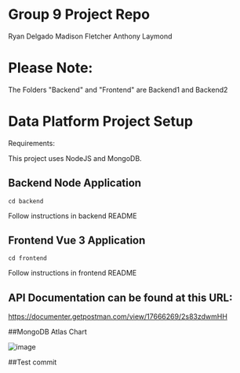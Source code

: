 # Group 9 Project Repo
Ryan Delgado
Madison Fletcher
Anthony Laymond
# Please Note:
The Folders "Backend" and "Frontend" are Backend1 and Backend2

# Data Platform Project Setup

Requirements:

This project uses NodeJS and MongoDB.

## Backend Node Application
```
cd backend
```
Follow instructions in backend README

## Frontend Vue 3 Application
```
cd frontend
```
Follow instructions in frontend README

## API Documentation can be found at this URL:
https://documenter.getpostman.com/view/17666269/2s83zdwmHH

##MongoDB Atlas Chart

![image](https://user-images.githubusercontent.com/70501188/194383503-bf64c8d9-deb2-41dc-b8cd-b69fdc0fda17.png)

##Test commit
